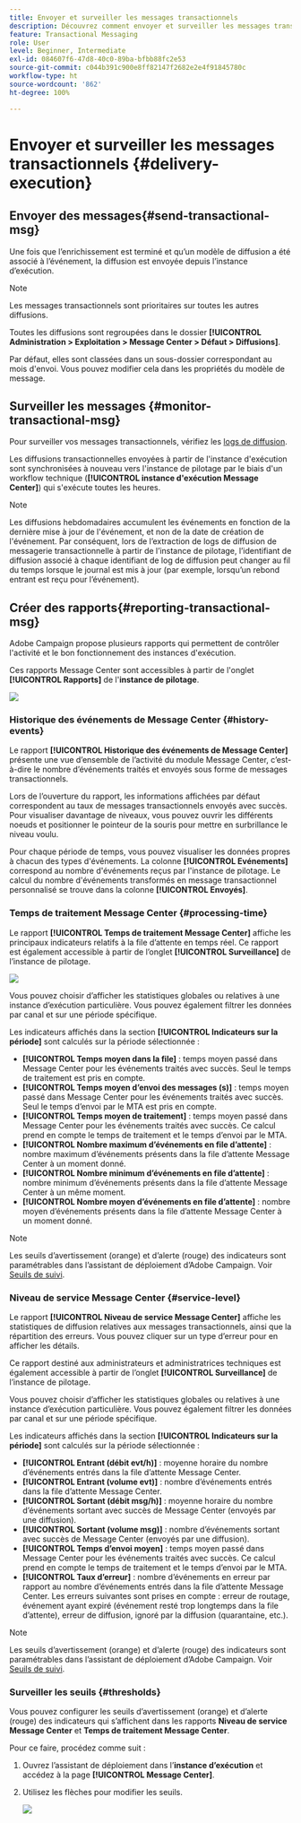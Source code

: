 ```yaml
---
title: Envoyer et surveiller les messages transactionnels
description: Découvrez comment envoyer et surveiller les messages transactionnels.
feature: Transactional Messaging
role: User
level: Beginner, Intermediate
exl-id: 084607f6-47d8-40c0-89ba-bfbb88fc2e53
source-git-commit: c044b391c900e8ff82147f2682e2e4f91845780c
workflow-type: ht
source-wordcount: '862'
ht-degree: 100%

---
```


# Envoyer et surveiller les messages transactionnels {#delivery-execution}

## Envoyer des messages{#send-transactional-msg}

Une fois que l’enrichissement est terminé et qu’un modèle de diffusion a été associé à l’événement, la diffusion est envoyée depuis l’instance d’exécution.

>[!NOTE]
>
>Les messages transactionnels sont prioritaires sur toutes les autres diffusions.

Toutes les diffusions sont regroupées dans le dossier **[!UICONTROL Administration > Exploitation > Message Center > Défaut > Diffusions]**.

Par défaut, elles sont classées dans un sous-dossier correspondant au mois d&#39;envoi. Vous pouvez modifier cela dans les propriétés du modèle de message.

## Surveiller les messages {#monitor-transactional-msg}

Pour surveiller vos messages transactionnels, vérifiez les [logs de diffusion](send.md).

Les diffusions transactionnelles envoyées à partir de l&#39;instance d&#39;exécution sont synchronisées à nouveau vers l&#39;instance de pilotage par le biais d&#39;un workflow technique (**[!UICONTROL instance d&#39;exécution Message Center]**) qui s&#39;exécute toutes les heures.

>[!NOTE]
>
>Les diffusions hebdomadaires accumulent les événements en fonction de la dernière mise à jour de l&#39;événement, et non de la date de création de l&#39;événement. Par conséquent, lors de l’extraction de logs de diffusion de messagerie transactionnelle à partir de l’instance de pilotage, l’identifiant de diffusion associé à chaque identifiant de log de diffusion peut changer au fil du temps lorsque le journal est mis à jour (par exemple, lorsqu’un rebond entrant est reçu pour l’événement).

<!--
To monitor the activity and running of the execution instance(s), see [Transactional messaging reports](transactional-messaging-reports.md).-->

## Créer des rapports{#reporting-transactional-msg}

Adobe Campaign propose plusieurs rapports qui permettent de contrôler l&#39;activité et le bon fonctionnement des instances d&#39;exécution.

Ces rapports Message Center sont accessibles à partir de l&#39;onglet **[!UICONTROL Rapports]** de l&#39;**instance de pilotage**.

![](assets/mc-reports.png)

### Historique des événements de Message Center {#history-events}

Le rapport **[!UICONTROL Historique des événements de Message Center]** présente une vue d’ensemble de l’activité du module Message Center, c’est-à-dire le nombre d’événements traités et envoyés sous forme de messages transactionnels.

Lors de l’ouverture du rapport, les informations affichées par défaut correspondent au taux de messages transactionnels envoyés avec succès. Pour visualiser davantage de niveaux, vous pouvez ouvrir les différents noeuds et positionner le pointeur de la souris pour mettre en surbrillance le niveau voulu.

Pour chaque période de temps, vous pouvez visualiser les données propres à chacun des types d&#39;événements. La colonne **[!UICONTROL Evénements]** correspond au nombre d&#39;événements reçus par l&#39;instance de pilotage. Le calcul du nombre d&#39;événements transformés en message transactionnel personnalisé se trouve dans la colonne **[!UICONTROL Envoyés]**.


### Temps de traitement Message Center {#processing-time}

Le rapport **[!UICONTROL Temps de traitement Message Center]** affiche les principaux indicateurs relatifs à la file d’attente en temps réel. Ce rapport est également accessible à partir de l’onglet **[!UICONTROL Surveillance]** de l’instance de pilotage.

![](assets/mc-processing-time-report.png)

Vous pouvez choisir d’afficher les statistiques globales ou relatives à une instance d’exécution particulière. Vous pouvez également filtrer les données par canal et sur une période spécifique.

Les indicateurs affichés dans la section **[!UICONTROL Indicateurs sur la période]** sont calculés sur la période sélectionnée :

* **[!UICONTROL Temps moyen dans la file]** : temps moyen passé dans Message Center pour les événements traités avec succès. Seul le temps de traitement est pris en compte.
* **[!UICONTROL Temps moyen d’envoi des messages (s)]** : temps moyen passé dans Message Center pour les événements traités avec succès. Seul le temps d’envoi par le MTA est pris en compte.
* **[!UICONTROL Temps moyen de traitement]** : temps moyen passé dans Message Center pour les événements traités avec succès. Ce calcul prend en compte le temps de traitement et le temps d’envoi par le MTA.
* **[!UICONTROL Nombre maximum d’événements en file d’attente]** : nombre maximum d’événements présents dans la file d’attente Message Center à un moment donné.
* **[!UICONTROL Nombre minimum d’événements en file d’attente]** : nombre minimum d’événements présents dans la file d’attente Message Center à un même moment.
* **[!UICONTROL Nombre moyen d’événements en file d’attente]** : nombre moyen d’événements présents dans la file d’attente Message Center à un moment donné.

>[!NOTE]
>
>Les seuils d’avertissement (orange) et d’alerte (rouge) des indicateurs sont paramétrables dans l’assistant de déploiement d’Adobe Campaign. Voir [Seuils de suivi](#thresholds).



### Niveau de service Message Center {#service-level}

Le rapport **[!UICONTROL Niveau de service Message Center]** affiche les statistiques de diffusion relatives aux messages transactionnels, ainsi que la répartition des erreurs. Vous pouvez cliquer sur un type d’erreur pour en afficher les détails.

Ce rapport destiné aux administrateurs et administratrices techniques est également accessible à partir de l’onglet **[!UICONTROL Surveillance]** de l’instance de pilotage.

Vous pouvez choisir d’afficher les statistiques globales ou relatives à une instance d’exécution particulière. Vous pouvez également filtrer les données par canal et sur une période spécifique.

Les indicateurs affichés dans la section **[!UICONTROL Indicateurs sur la période]** sont calculés sur la période sélectionnée :

* **[!UICONTROL Entrant (débit evt/h)]** : moyenne horaire du nombre d’événements entrés dans la file d’attente Message Center.
* **[!UICONTROL Entrant (volume evt)]** : nombre d’événements entrés dans la file d’attente Message Center.
* **[!UICONTROL Sortant (débit msg/h)]** : moyenne horaire du nombre d’événements sortant avec succès de Message Center (envoyés par une diffusion).
* **[!UICONTROL Sortant (volume msg)]** : nombre d’événements sortant avec succès de Message Center (envoyés par une diffusion).
* **[!UICONTROL Temps d’envoi moyen]** : temps moyen passé dans Message Center pour les événements traités avec succès. Ce calcul prend en compte le temps de traitement et le temps d’envoi par le MTA.
* **[!UICONTROL Taux d’erreur]** : nombre d’événements en erreur par rapport au nombre d’événements entrés dans la file d’attente Message Center. Les erreurs suivantes sont prises en compte : erreur de routage, événement ayant expiré (événement resté trop longtemps dans la file d’attente), erreur de diffusion, ignoré par la diffusion (quarantaine, etc.).

>[!NOTE]
>
>Les seuils d’avertissement (orange) et d’alerte (rouge) des indicateurs sont paramétrables dans l’assistant de déploiement d’Adobe Campaign. Voir [Seuils de suivi](#thresholds).

### Surveiller les seuils {#thresholds}

Vous pouvez configurer les seuils d’avertissement (orange) et d’alerte (rouge) des indicateurs qui s’affichent dans les rapports **Niveau de service Message Center** et **Temps de traitement Message Center**.

Pour ce faire, procédez comme suit :

1. Ouvrez l’assistant de déploiement dans l’**instance d’exécution** et accédez à la page **[!UICONTROL Message Center]**.
1. Utilisez les flèches pour modifier les seuils.

   ![](assets/mc-thresholds.png)
